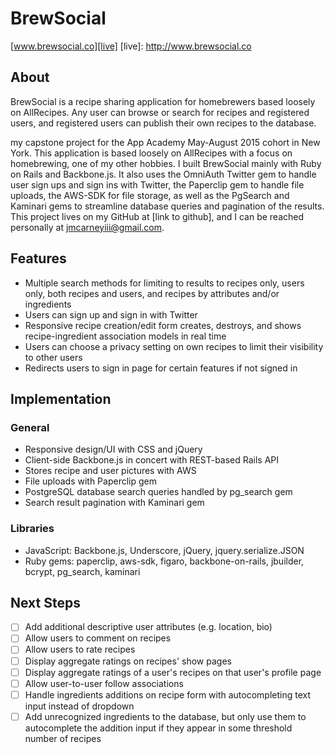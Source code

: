 # BrewSocial
[www.brewsocial.co][live]
[live]: http://www.brewsocial.co

## About
BrewSocial is a recipe sharing application for homebrewers based loosely on AllRecipes. Any user can browse or search for recipes and registered users, and registered users can publish their own recipes to the database.

my capstone project for the App Academy May-August 2015 cohort in New York. This application is based loosely on AllRecipes with a focus on homebrewing, one of my other hobbies. I built BrewSocial mainly with Ruby on Rails and Backbone.js. It also uses the OmniAuth Twitter gem to handle user sign ups and sign ins with Twitter, the Paperclip gem to handle file uploads, the AWS-SDK for file storage, as well as the PgSearch and Kaminari gems to streamline database queries and pagination of the results. This project lives on my GitHub at [link to github], and I can be reached personally at jmcarneyiii@gmail.com.

## Features
- Multiple search methods for limiting to results to recipes only, users only, both recipes and users, and recipes by attributes and/or ingredients
- Users can sign up and sign in with Twitter
- Responsive recipe creation/edit form creates, destroys, and shows recipe-ingredient association models in real time
- Users can choose a privacy setting on own recipes to limit their visibility to other users
- Redirects users to sign in page for certain features if not signed in

## Implementation
### General
- Responsive design/UI with CSS and jQuery
- Client-side Backbone.js in concert with REST-based Rails API
- Stores recipe and user pictures with AWS
- File uploads with Paperclip gem
- PostgreSQL database search queries handled by pg_search gem
- Search result pagination with Kaminari gem
### Libraries
- JavaScript: Backbone.js, Underscore, jQuery, jquery.serialize.JSON
- Ruby gems: paperclip, aws-sdk, figaro, backbone-on-rails, jbuilder, bcrypt, pg_search, kaminari

## Next Steps
- [ ] Add additional descriptive user attributes (e.g. location, bio)
- [ ] Allow users to comment on recipes
- [ ] Allow users to rate recipes
- [ ] Display aggregate ratings on recipes' show pages
- [ ] Display aggregate ratings of a user's recipes on that user's profile page
- [ ] Allow user-to-user follow associations
- [ ] Handle ingredients additions on recipe form with autocompleting text input instead of dropdown
- [ ] Add unrecognized ingredients to the database, but only use them to autocomplete the addition input if they appear in some threshold number of recipes
